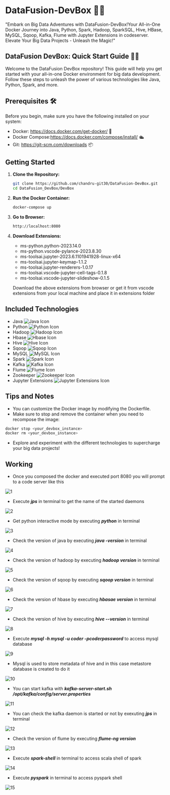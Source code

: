 # DataFusion-DevBox 🚀✨
"Embark on Big Data Adventures with DataFusion-DevBox!Your All-in-One Docker Journey into Java, Python, Spark, Hadoop,  SparkSQL, Hive, HBase, MySQL, Sqoop, Kafka, Flume with Jupyter Extensions in codeserver. Elevate Your Big Data Projects - Unleash the Magic!"

## DataFusion DevBox: Quick Start Guide 🚀🎉
Welcome to the DataFusion DevBox repository! This guide will help you get started with your all-in-one Docker environment for big data development. Follow these steps to unleash the power of various technologies like Java, Python, Spark, and more.

## Prerequisites 🛠️
Before you begin, make sure you have the following installed on your system:

- Docker: https://docs.docker.com/get-docker/ 🐳
- Docker Compose:https://docs.docker.com/compose/install/ 🛳️
- Git: https://git-scm.com/downloads 📦

## Getting Started

1. **Clone the Repository:**
   ```bash
   git clone https://github.com/chandru-git30/DataFusion-DevBox.git
   cd DataFusion_DevBox/DevBox
   ```
2. **Run the Docker Container:**
   ```bash
   docker-compose up
   ```
3. **Go to Browser:**
   ```bash
   http://localhost:8080
   ```
1. **Download Extensions:**
   - ms-python.python-2023.14.0
   - ms-python.vscode-pylance-2023.8.30
   - ms-toolsai.jupyter-2023.6.1101941928-linux-x64
   - ms-toolsai.jupyter-keymap-1.1.2
   - ms-toolsai.jupyter-renderers-1.0.17
   - ms-toolsai.vscode-jupyter-cell-tags-0.1.8
   - ms-toolsai.vscode-jupyter-slideshow-0.1.5

   Download the above extensions from browser or get it from vscode extensions from your local machine and place it in extensions folder
   
## Included Technologies
- Java ![Java Icon](https://example.com/java-icon.png)
- Python ![Python Icon](https://example.com/python-icon.png)
- Hadoop ![Hadoop Icon](https://example.com/hadoop-icon.png)
- Hbase ![Hbase Icon](https://example.com/hbase-icon.png)
- Hive ![Hive Icon](https://example.com/hive-icon.png)
- Sqoop ![Sqoop Icon](https://example.com/sqoop-icon.png)
- MySQL ![MySQL Icon](https://example.com/mysql-icon.png)
- Spark ![Spark Icon](https://example.com/spark-icon.png)
- Kafka ![Kafka Icon](https://example.com/kafka-icon.png)
- Flume ![Flume Icon](https://example.com/flume-icon.png)
- Zookeeper ![Zookeeper Icon](https://example.com/zookeeper-icon.png)
- Jupyter Extensions ![Jupyter Extensions Icon](https://example.com/jupyter-icon.png)


## Tips and Notes
- You can customize the Docker image by modifying the Dockerfile.
- Make sure to stop and remove the container when you need to recompose the image:
```bash
docker stop <your_devbox_instance>
docker rm <your_devbox_instance>
```
- Explore and experiment with the different technologies to supercharge your big data projects!

## Working
- Once you composed the docker and executed port 8080 you will prompt to a code server like this

![1](https://github.com/chandru-git30/DataFusion-DevBox/assets/82560086/f467caf1-a596-4e9d-a032-59f177d0ecb2)

- Execute ***jps*** in terminal to get the name of the started daemons

![2](https://github.com/chandru-git30/DataFusion-DevBox/assets/82560086/56d858e0-1a8a-4ece-9e3b-fcd2a80ec095)
 
- Get python interactive mode by executing ***python*** in terminal

![3](https://github.com/chandru-git30/DataFusion-DevBox/assets/82560086/e3c61e38-a81c-40d3-9cfa-43f840e4f1ef)

- Check the version of java by executing ***java -version*** in terminal
  
![4](https://github.com/chandru-git30/DataFusion-DevBox/assets/82560086/593cb7c8-d4ef-4638-bcf6-1176c24d3d8e)

- Check the version of hadoop by executing ***hadoop version*** in terminal

![5](https://github.com/chandru-git30/DataFusion-DevBox/assets/82560086/b70265a5-459e-46a9-9d44-95982ab7484b)

- Check the version of sqoop by executing ***sqoop version*** in terminal

![6](https://github.com/chandru-git30/DataFusion-DevBox/assets/82560086/fd254c2c-3a83-4e15-a2cf-1d6565ceaf13)

- Check the version of hbase by executing ***hbasae version*** in terminal

![7](https://github.com/chandru-git30/DataFusion-DevBox/assets/82560086/2a47a7f3-c67a-468b-994a-d1bb2ca2f428)

- Check the version of hive by executing ***hive --version*** in terminal

![8](https://github.com/chandru-git30/DataFusion-DevBox/assets/82560086/97fe2081-bab4-4742-bdb7-2e8c8a226a16)

- Execute ***mysql -h mysql -u coder -pcoderpassword*** to access mysql database

![9](https://github.com/chandru-git30/DataFusion-DevBox/assets/82560086/4354a24d-322f-4a31-af11-21fb107dc31a)

- Mysql is used to store metadata of hive and in this case metastore database is created to do it
  
![10](https://github.com/chandru-git30/DataFusion-DevBox/assets/82560086/01e7e1b3-ddbb-41eb-b620-3c0a32ebf22d)

- You can start kafka with ***kafka-server-start.sh /opt/kafka/config/server.properties***

![11](https://github.com/chandru-git30/DataFusion-DevBox/assets/82560086/e939b416-d221-439e-b546-ffb1419ce8ed)

- You can check the kafka daemon is started or not by exexuting ***jps*** in terminal

![12](https://github.com/chandru-git30/DataFusion-DevBox/assets/82560086/b3214b95-f12b-4db9-9606-fcf0c693d08e)

- Check the version of flume by executing ***flume-ng version***

![13](https://github.com/chandru-git30/DataFusion-DevBox/assets/82560086/787c753b-a353-4d5a-bd88-f2f8c6d985da)

- Execute ***spark-shell*** in terminal to access scala shell of spark

![14](https://github.com/chandru-git30/DataFusion-DevBox/assets/82560086/3263aa52-99f4-4418-a049-7fe4c66498ce)

- Execute ***pyspark*** in terminal to access pyspark shell

![15](https://github.com/chandru-git30/DataFusion-DevBox/assets/82560086/a299daa7-2e7b-42ae-a0ca-7643692b4fd1)

